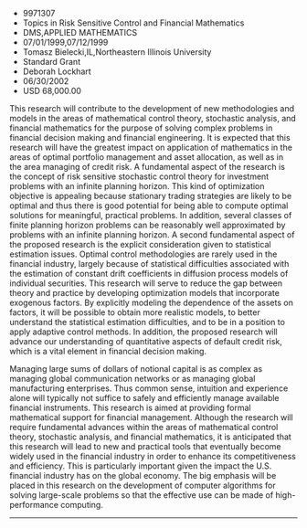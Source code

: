 
* 9971307
* Topics in Risk Sensitive Control and Financial Mathematics
* DMS,APPLIED MATHEMATICS
* 07/01/1999,07/12/1999
* Tomasz Bielecki,IL,Northeastern Illinois University
* Standard Grant
* Deborah Lockhart
* 06/30/2002
* USD 68,000.00

This research will contribute to the development of new methodologies and models
in the areas of mathematical control theory, stochastic analysis, and financial
mathematics for the purpose of solving complex problems in financial decision
making and financial engineering. It is expected that this research will have
the greatest impact on application of mathematics in the areas of optimal
portfolio management and asset allocation, as well as in the area managing of
credit risk. A fundamental aspect of the research is the concept of risk
sensitive stochastic control theory for investment problems with an infinite
planning horizon. This kind of optimization objective is appealing because
stationary trading strategies are likely to be optimal and thus there is good
potential for being able to compute optimal solutions for meaningful, practical
problems. In addition, several classes of finite planning horizon problems can
be reasonably well approximated by problems with an infinite planning horizon. A
second fundamental aspect of the proposed research is the explicit consideration
given to statistical estimation issues. Optimal control methodologies are rarely
used in the financial industry, largely because of statistical difficulties
associated with the estimation of constant drift coefficients in diffusion
process models of individual securities. This research will serve to reduce the
gap between theory and practice by developing optimization models that
incorporate exogenous factors. By explicitly modeling the dependence of the
assets on factors, it will be possible to obtain more realistic models, to
better understand the statistical estimation difficulties, and to be in a
position to apply adaptive control methods. In addition, the proposed research
will advance our understanding of quantitative aspects of default credit risk,
which is a vital element in financial decision making.

Managing large sums of dollars of notional capital is as complex as managing
global communication networks or as managing global manufacturing enterprises.
Thus common sense, intuition and experience alone will typically not suffice to
safely and efficiently manage available financial instruments. This research is
aimed at providing formal mathematical support for financial management.
Although the research will require fundamental advances within the areas of
mathematical control theory, stochastic analysis, and financial mathematics, it
is anticipated that this research will lead to new and practical tools that
eventually become widely used in the financial industry in order to enhance its
competitiveness and efficiency. This is particularly important given the impact
the U.S. financial industry has on the global economy. The big emphasis will be
placed in this research on the development of computer algorithms for solving
large-scale problems so that the effective use can be made of high-performance
computing.

----------------------
